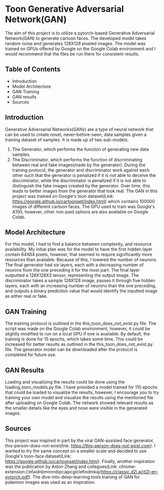 # Toon Generative Adversarial Network(GAN)
The aim of this project is to utilize a pytorch-based Generative Adversarial Network(GAN) to generate cartoon faces. The developed model takes random noise and generates 128X128 pixeled images. The model was trained on GPUs offered by Google on the Google Colab environment and I would recommend that the files be run there for consistent results.

## Table of Contents
- Introduction
- Model Architecture
- GAN Training
- GAN results
- Sources

## Introduction
Generative Adversarial Networks(GANs) are a type of neural network that can be used to create novel, never-before-seen, data samples given a training dataset of samples. It is made up of two sub-models.
1. The Generator, which performs the function of generating new data samples.
2. The Discriminator, which performs the function of discriminating between real and fake images(made by the generator).
During the training protocol, the generator and discriminator work against each other such that the generator is penalized if it is not able to deceive the discriminator, while the discriminator is penalized if it is not able to distinguish the fake images created by the generator. Over time, this leads to better images from the generator that look real.
The GAN in this project was trained on Google's toon dataset(Link: https://google.github.io/cartoonset/index.html) which contains 100000 images of different cartoon faces. The GPU used to train was Google's A100, however, other non-paid options are also available on Google Colab.

## Model Architecture
For this model, I had to find a balance between complexity, and resource availability. My initial plan was for the model to have the first hidden layer contain 64X64 pixels, however, that seemed to require significantly more resources than available. Because of this, I lowered the number of neurons. The final generator had six layers, each with a decreasing number of neurons from the one preceding it for the most part. The final layer outputted a 128X128X3 tensor, representing the output image.
The discriminator takes a sample 128X128 image, passes it through five hidden layers, each with an increasing number of neurons than the one preceding, and outputs a binary prediction value that would identify the inputted image as either real or fake. 

## GAN Training
The training protocol is outlined in the this_toon_does_not_exist.py file. The script was made on the Google Colab environment, however, it could be slightly modified to run on a local GPU if one is available. By default, the training is done for 15 epochs, which takes some time. This could be increased for better results as outlined in the this_toon_does_not_exist.py file. The generator model can be downloaded after the protocol is completed for future use. 

## GAN Results
Loading and visualizing the results could be done using the loading_toon_models.py file. I have provided a model trained for 110 epochs that could be loaded to visualize the results, however, I encourage you to try training your own model and visualize the results using the mentioned file after uploading on Google Colab. 
The network showed relevant results as the smaller details like the eyes and nose were visible in the generated images. 




## Sources
This project was inspired in part by the viral GAN-assisted face generator, this-person-does-not-exist(link: https://this-person-does-not-exist.com). I wanted to try the same concept on a smaller scale and decided to use Google's toon-face dataset(Link: https://google.github.io/cartoonset/index.html). Finally, another inspiration was the publication by Aston Zhang and collegues(Link: chrome-extension://efaidnbmnnnibpcajpcglclefindmkaj/https://classic.d2l.ai/d2l-en-pytorch.pdf). The dive-into-deep-learning tools training of GAN for pokemon images was used as an inspiration. 
